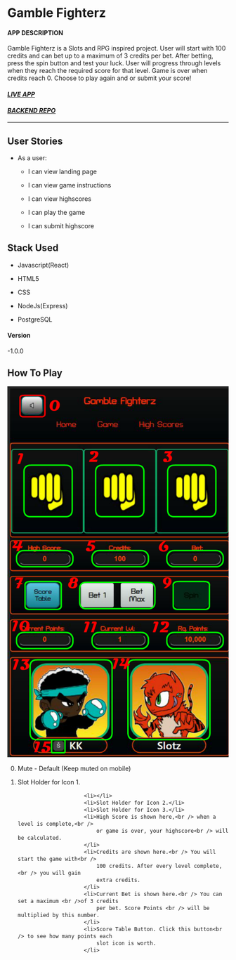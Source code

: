 # Gamble Fighterz

#### APP DESCRIPTION

Gamble Fighterz is a Slots and RPG inspired project. User will start with 100 credits and can
bet up to a maximum of 3 credits per bet. After betting, press the spin button and test your luck.
User will progress through levels when they reach the required score for that level. Game is over
when credits reach 0. Choose to play again and or submit your score!

#### *[LIVE APP](https://theescaperoom.vercel.app/)*

#### *[BACKEND REPO](https://github.com/JakelTheDeveloper/gamble-fighterz-server)*

----------------------------------------------------------------------

## User Stories

* As a user:

    - I can view landing page

    - I can view game instructions

    - I can view highscores

    - I can play the game

    - I can submit highscore

## Stack Used

* Javascript(React)

* HTML5

* CSS

* NodeJs(Express)

* PostgreSQL

#### Version

-1.0.0

## How To Play

![Instructions](/src/images/InstructionGuide.png)

0. Mute - Default (Keep muted on mobile)
1. Slot Holder for Icon 1.

                            <li></li>
                            <li>Slot Holder for Icon 2.</li>
                            <li>Slot Holder for Icon 3.</li>
                            <li>High Score is shown here,<br /> when a level is complete,<br />
                                or game is over, your highscore<br /> will be calculated.
                            </li>
                            <li>Credits are shown here.<br /> You will start the game with<br />
                                100 credits. After every level complete,<br /> you will gain
                                extra credits.
                            </li>
                            <li>Current Bet is shown here.<br /> You can set a maximum <br />of 3 credits
                                per bet. Score Points <br /> will be multiplied by this number.
                            </li>
                            <li>Score Table Button. Click this button<br /> to see how many points each
                                slot icon is worth.
                            </li>